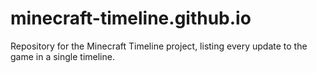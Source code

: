 # minecraft-timeline.github.io
Repository for the Minecraft Timeline project, listing every update to the game in a single timeline.
